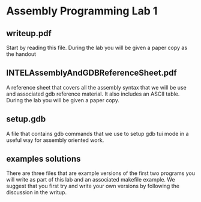 # Assembly Programming Lab 1

## writeup.pdf

Start by reading this file.  During the lab you will be given a paper copy as the handout

## INTELAssemblyAndGDBReferenceSheet.pdf

A reference sheet that covers all the assembly syntax that we will be use and associated gdb reference material.  It also includes an ASCII table.  During the lab you will be given a paper copy.


## setup.gdb

A file that contains gdb commands that we use to setup gdb tui mode in a useful way for assembly oriented work.

## examples solutions

There are three files that are example versions of the first two
programs you will write as part of this lab and an associated makefile example.  We suggest that you
first try and write your own versions by  following the discussion in the writup.





